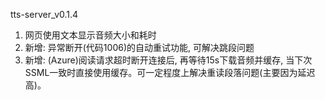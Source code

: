 tts-server_v0.1.4

1. 网页使用文本显示音频大小和耗时
2. 新增: 异常断开(代码1006)的自动重试功能, 可解决跳段问题
3. 新增: (Azure)阅读请求超时断开连接后, 再等待15s下载音频并缓存, 当下次SSML一致时直接使用缓存。可一定程度上解决重读段落问题(主要因为延迟高)。